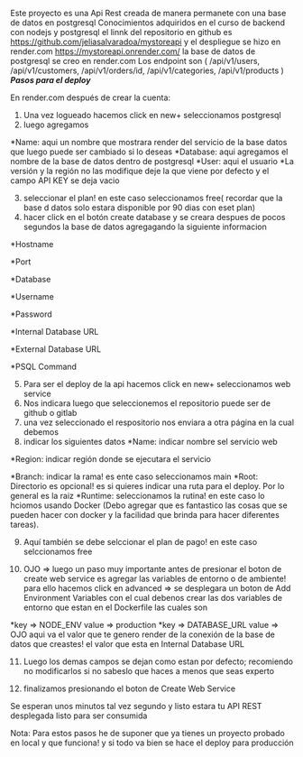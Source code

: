 Este proyecto es una Api Rest creada de manera permanete con una base de datos en postgresql
Conocimientos adquiridos en el curso de backend con nodejs y postgresql
el linnk del repositorio en github es https://github.com/jeliasalvaradoa/mystoreapi
y el despliegue se hizo en render.com https://mystoreapi.onrender.com/
la base de datos de postgresql se creo en render.com
Los endpoint son (
/api/v1/users,
/api/v1/customers,
/api/v1/orders/id,
/api/v1/categories,
/api/v1/products
)
***Pasos para el deploy*** 

En render.com después de crear la cuenta:

1. Una vez logueado hacemos click en new+ seleccionamos postgresql
2. luego agregamos 

*Name: aqui un nombre que mostrara render del servicio de la base datos que luego puede ser cambiado si lo deseas
*Database: aqui agregamos el nombre de la base de datos dentro de postgresql
*User: aqui el usuario
*La versión y la región no las modifique deje la que viene por defecto y el campo API KEY se deja vacio

3. seleccionar el plan! en este caso seleccionamos free( recordar que la base d datos solo estara disponible por 90 dias con eset plan)
4. hacer click en el botón create database
y se creara despues de pocos segundos la base de datos agregagando la siguiente informacion

*Hostname

*Port

*Database

*Username

*Password

*Internal Database URL

*External Database URL

*PSQL Command

5. Para ser el deploy  de la api hacemos click en new+ seleccionamos web service
6. Nos indicara luego que seleccionemos el repositorio puede ser de github o gitlab
7. una vez seleccionado el respositorio nos enviara a otra página en la cual debemos 
8. indicar los siguientes datos
*Name: indicar nombre sel servicio web 

*Region: indicar región donde se ejecutara el servicio

*Branch: indicar la rama! es ente caso seleccionamos main
*Root: Directorio es opcional! es si quieres indicar una ruta para el deploy. Por lo general es la raiz 
*Runtime: seleccionamos la rutina! en este caso lo hciomos usando Docker (Debo agregar que es fantastico las cosas que se pueden hacer con docker y la facilidad que brinda para hacer diferentes tareas).

9. Aquí también se debe selccionar el plan de pago! en este caso selccionamos free

10. OJO => luego un paso muy importante antes de presionar el boton de create web service es agregar las variables de entorno o de ambiente!
para ello hacemos click en advanced => se desplegara un boton de Add Environment Variables con el cual debenos crear 
las dos variables de entorno que estan en el Dockerfile las cuales son 
 
*key => NODE_ENV value => production
*key => DATABASE_URL value => OJO aqui va el valor que te genero render de la conexión de la base de datos que creastes! el valor que esta en Internal Database URL

11. Luego los demas campos se dejan como estan por defecto; recomiendo no modificarlos si no sabeslo que haces a menos que seas experto

12. finalizamos presionando el boton de Create Web Service

Se esperan unos minutos tal vez segundo y listo estara tu API REST desplegada listo para ser consumida


Nota: Para estos pasos he de suponer que ya tienes un proyecto probado en local y que funciona!
y si todo va bien se hace el deploy para producción


 
